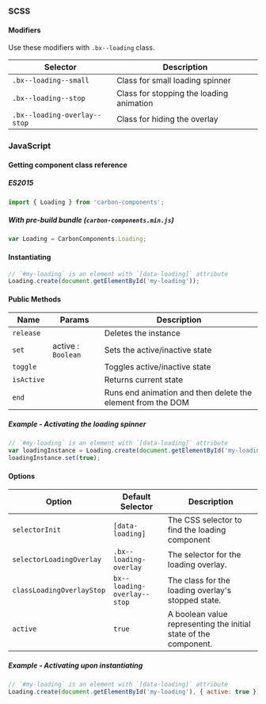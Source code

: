 ### SCSS

#### Modifiers

Use these modifiers with `.bx--loading` class.

| Selector                     | Description                              |
| ---------------------------- | ---------------------------------------- |
| `.bx--loading--small`        | Class for small loading spinner          |
| `.bx--loading--stop`         | Class for stopping the loading animation |
| `.bx--loading-overlay--stop` | Class for hiding the overlay             |

### JavaScript

#### Getting component class reference

##### ES2015

```javascript
import { Loading } from 'carbon-components';
```

##### With pre-build bundle (`carbon-components.min.js`)

```javascript
var Loading = CarbonComponents.Loading;
```

#### Instantiating

```javascript
// `#my-loading` is an element with `[data-loading]` attribute
Loading.create(document.getElementById('my-loading'));
```

#### Public Methods

| Name       | Params             | Description                                                 |
| ---------- | ------------------ | ----------------------------------------------------------- |
| `release`  |                    | Deletes the instance                                        |
| `set`      | active : `Boolean` | Sets the active/inactive state                              |
| `toggle`   |                    | Toggles active/inactive state                               |
| `isActive` |                    | Returns current state                                       |
| `end`      |                    | Runs end animation and then delete the element from the DOM |

##### Example - Activating the loading spinner

```javascript
// `#my-loading` is an element with `[data-loading]` attribute
var loadingInstance = Loading.create(document.getElementById('my-loading'));
loadingInstance.set(true);
```

#### Options

| Option                    | Default Selector            | Description                                                      |
| ------------------------- | --------------------------- | ---------------------------------------------------------------- |
| `selectorInit`            | `[data-loading]`            | The CSS selector to find the loading component                   |
| `selectorLoadingOverlay`  | `.bx--loading-overlay`      | The selector for the loading overlay.                            |
| `classLoadingOverlayStop` | `bx--loading-overlay--stop` | The class for the loading overlay's stopped state.               |
| `active`                  | `true`                      | A boolean value representing the initial state of the component. |

##### Example - Activating upon instantiating

```javascript
// `#my-loading` is an element with `[data-loading]` attribute
Loading.create(document.getElementById('my-loading'), { active: true });
```

